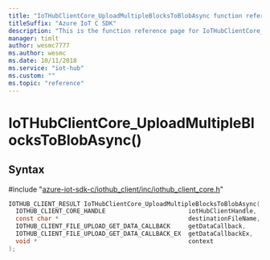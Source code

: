 ```yaml
---                             
title: "IoTHubClientCore_UploadMultipleBlocksToBlobAsync function reference | Microsoft Docs" 
titleSuffix: "Azure IoT C SDK"            
description: "This is the function reference page for IoTHubClientCore_UploadMultipleBlocksToBlobAsync() in the Azure IoT C SDK. This SDK is used with the Azure IoT Hub and Azure IoT Hub Device Provisioning Service"            
manager: timlt                 
author: wesmc7777              
ms.author: wesmc               
ms.date: 10/11/2018                    
ms.service: "iot-hub"             
ms.custom: ""                
ms.topic: "reference"        
---                            
```


# IoTHubClientCore_UploadMultipleBlocksToBlobAsync()

## Syntax

\#include "[azure-iot-sdk-c/iothub_client/inc/iothub_client_core.h](../iothub-client-core-h.md)"  
```C
IOTHUB_CLIENT_RESULT IoTHubClientCore_UploadMultipleBlocksToBlobAsync(
  IOTHUB_CLIENT_CORE_HANDLE                       iotHubClientHandle,
  const char *                                    destinationFileName,
  IOTHUB_CLIENT_FILE_UPLOAD_GET_DATA_CALLBACK     getDataCallback,
  IOTHUB_CLIENT_FILE_UPLOAD_GET_DATA_CALLBACK_EX  getDataCallbackEx,
  void *                                          context
);
```

